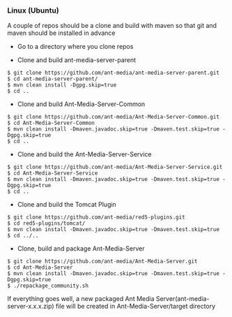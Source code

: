 ### Linux (Ubuntu)
A couple of repos should be a clone and build with maven so that git and maven should be installed in advance

* Go to a directory where you clone repos

* Clone and build ant-media-server-parent
```
$ git clone https://github.com/ant-media/ant-media-server-parent.git
$ cd ant-media-server-parent/
$ mvn clean install -Dgpg.skip=true
$ cd ..
```

* Clone and build Ant-Media-Server-Common

```
$ git clone https://github.com/ant-media/Ant-Media-Server-Common.git
$ cd Ant-Media-Server-Common
$ mvn clean install -Dmaven.javadoc.skip=true -Dmaven.test.skip=true -Dgpg.skip=true
$ cd ..
```

* Clone and build the Ant-Media-Server-Service 

```
$ git clone https://github.com/ant-media/Ant-Media-Server-Service.git
$ cd Ant-Media-Server-Service
$ mvn clean install -Dmaven.javadoc.skip=true -Dmaven.test.skip=true -Dgpg.skip=true
$ cd ..
```

* Clone and build the Tomcat Plugin
```
$ git clone https://github.com/ant-media/red5-plugins.git
$ cd red5-plugins/tomcat/
$ mvn clean install -Dmaven.javadoc.skip=true -Dmaven.test.skip=true
$ cd ../..
```



* Clone, build and package Ant-Media-Server
```
$ git clone https://github.com/ant-media/Ant-Media-Server.git
$ cd Ant-Media-Server
$ mvn clean install -Dmaven.javadoc.skip=true -Dmaven.test.skip=true -Dgpg.skip=true
$ ./repackage_community.sh
```

If everything goes well, a new packaged Ant Media Server(ant-media-server-x.x.x.zip) file will be created 
in Ant-Media-Server/target directory